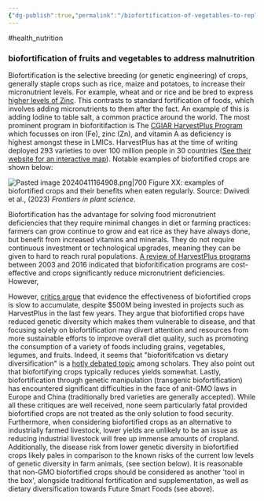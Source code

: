 ```yaml
---
{"dg-publish":true,"permalink":"/biofortification-of-vegetables-to-replace-animal-products/","created":"2024-04-22T12:44:58.000+01:00","updated":"2025-10-10T23:52:46.729+01:00"}
---
```


#health_nutrition  

### biofortification of fruits and vegetables to address malnutrition
Biofortification is the selective breeding (or genetic engineering) of crops, generally staple crops such as rice, maize and potatoes, to increase their micronutrient levels. For example, wheat and or rice and be bred to express[ higher levels of Zinc](https://express.adobe.com/page/374u3HdR8IqUY/).  This contrasts to standard fortification of foods, which involves adding micronutrients to them after the fact. An example of this is adding Iodine to table salt, a common practice around the world. The most prominent program in bioforitifaction is The [CGIAR HarvestPlus Program](https://ebrary.ifpri.org/digital/collection/p15738coll2/id/136342) which focusses on iron (Fe), zinc (Zn), and vitamin A as deficiency is highest amongst these in LMICs. HarvestPlus has at the time of writing deployed 293 varieties to over 100 million people in 30 countries ([See their website for an interactive map](https://www.harvestplus.org/home/global-reach/)). Notable examples of biofortified crops are shown below: 

![Pasted image 20240411164908.png|700](/img/user/Pasted%20image%2020240411164908.png)
Figure XX: examples of biofortified crops and their benefits when eaten regularly. Source: Dwivedi et al., (2023) _Frontiers in plant science_. 

Biofortification has the advantage for solving food micronutrient deficiencies that they require minimal changes in diet or farming practices: farmers can grow continue to grow and eat rice as they have always done, but benefit from increased vitamins and minerals. They do not require continuous investment or technological upgrades, meaning they can be given to hard to reach rural populations. [A review of HarvestPlus programs](https://www.sciencedirect.com/science/article/pii/S2211912417300068) between 2003 and 2016 indicated that bioforitification programs are cost-effective and crops significantly reduce micronutrient deficiencies. However, 

However, [critics argue](https://www.sciencedirect.com/science/article/pii/S2211912423000196) that evidence the effectiveness of biofortified crops is slow to accumulate, despite $500M being invested in projects such as HarvestPlus in the last few years. They argue that biofortified crops have reduced genetic diversity which makes them vulnerable to disease, and that focusing solely on biofortification may divert attention and resources from more sustainable efforts to improve overall diet quality, such as promoting the consumption of a variety of foods including grains, vegetables, legumes, and fruits. Indeed, it seems that "bioforitifcation vs dietary diversification" is a [hotly debated topic](https://link.springer.com/article/10.1007/s12571-023-01422-z) among scholars. They also point out that biofortifying crops typically reduces yields somewhat. Lastly, biofortification through genetic manipulation (transgenic biofortification) has encountered significant difficulties in the face of anit-GMO laws in Europe and China (traditionally bred varieties are generally accepted). While all these critiques are well received, none seem particularly fatal provided biofortified crops are not treated as the only solution to food security. Furthermore, when considering biofortified crops as an alternative to industrially farmed livestock, lower yields are unlikely to be an issue as reducing industrial livestock will free up immense amounts of cropland. Additionally, the disease risk from lower genetic diversity in biofortified crops likely pales in comparison to the known risks of the current low levels of genetic diversity in farm animals, (see section below).  It is reasonable that non-GMO biofortified crops should be considered as another 'tool in the box', alongside traditional fortification and supplementation, as well as dietary diversification towards Future Smart Foods (see above).